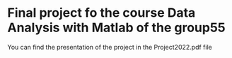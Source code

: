 # Final project fo the course Data Analysis with Matlab of the group55
You can find the presentation of the project in the Project2022.pdf file

